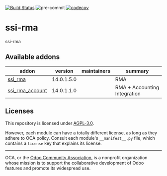 [![Build Status](https://travis-ci.com/open-synergy/ssi-rma.svg?branch=14.0)](https://travis-ci.com/open-synergy/ssi-rma)
![pre-commit](https://github.com/open-synergy/ssi-rma/actions/workflows/pre-commit.yml/badge.svg)
[![codecov](https://codecov.io/gh/open-synergy/ssi-rma/branch/14.0/graph/badge.svg)](https://codecov.io/gh/open-synergy/ssi-rma)

<!-- /!\ do not modify above this line -->

# ssi-rma

ssi-rma

<!-- /!\ do not modify below this line -->

<!-- prettier-ignore-start -->

[//]: # (addons)

Available addons
----------------
addon | version | maintainers | summary
--- | --- | --- | ---
[ssi_rma](ssi_rma/) | 14.0.1.5.0 |  | RMA
[ssi_rma_account](ssi_rma_account/) | 14.0.1.1.0 |  | RMA + Accounting Integration

[//]: # (end addons)

<!-- prettier-ignore-end -->

## Licenses

This repository is licensed under [AGPL-3.0](LICENSE).

However, each module can have a totally different license, as long as they adhere to OCA
policy. Consult each module's `__manifest__.py` file, which contains a `license` key
that explains its license.

----

OCA, or the [Odoo Community Association](http://odoo-community.org/), is a nonprofit
organization whose mission is to support the collaborative development of Odoo features
and promote its widespread use.
